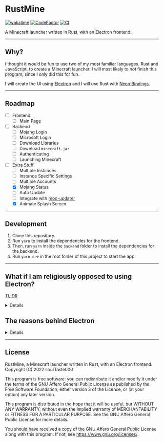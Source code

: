 # RustMine

[![wakatime](https://wakatime.com/badge/user/32a4f5e7-c047-422a-9e96-26bc31c49a33/project/dfe86c46-be66-418b-93c4-28d77f5ff24b.svg)](https://wakatime.com/badge/user/32a4f5e7-c047-422a-9e96-26bc31c49a33/project/dfe86c46-be66-418b-93c4-28d77f5ff24b)
[![CodeFactor](https://www.codefactor.io/repository/github/sourtaste000/rustmine/badge)](https://www.codefactor.io/repository/github/sourtaste000/rustmine)
[![CI](https://github.com/sourTaste000/RustMine/actions/workflows/main.yml/badge.svg?style=flat-square)](https://github.com/sourTaste000/RustMine/actions/workflows/main.yml)

A Minecraft launcher written in Rust, with an Electron frontend.

---

## Why?

I thought it would be fun to use two of my most familiar languages, Rust and
JavaScript, to create a Minecraft launcher. I will most likely to _not_ finish
this program, since I only did this for fun.

I will create the UI using [Electron](https://www.electronjs.org/) and I will
use Rust with [Neon Bindings](https://neon-bindings.com/).

---

## Roadmap

- [ ] Frontend
  - [ ] Main Page
- [ ] Backend
  - [ ] Mojang Login
  - [ ] Microsoft Login
  - [ ] Download Libraries
  - [ ] Download `minecraft.jar`
  - [ ] Authenticating
  - [ ] Launching Minecraft
- [ ] Extra Stuff
  - [ ] Multiple Instances
  - [ ] Instance Specific Settings
  - [ ] Multiple Accounts
  - [x] Mojang Status
  - [ ] Auto Update
  - [ ] Integrate with
        [mod-updater](https://github.com/sourTaste000/mod-updater/)
  - [x] Animate Splash Screen

---

## Development

1. Clone this repository.
2. Run `yarn` to install the dependencies for the frontend.
3. Then, run `yarn` inside the `backend` folder to install the dependencies for
   the backend.
4. Run `yarn dev` in the root folder of this project to start the app.

---

## What if I am religiously opposed to using Electron?

[TL;DR](https://youtu.be/jyTA33HQZLA?t=95)

<details>
Then you are not the target audience of this program. See
[PolyMC](https://github.com/PolyMC/PolyMC) for a similar program that will not
taint your machine with a library you happen to dislike.

It's clear that highly polarized opinions about languages and frameworks are
characteristic of people who lack real-world programming experience and are more
interested in building an identity than creating computer programs. When pressed
for reasons what exactly is so bad about Electron, they can rarely offer
anything than vaguely mumbled "memory usage" or "b-but it's an entire browser"
(both of which have not been true for years, for example Electron's memory usage
has improved dramatically, but the meme stuck). The programming world is filled
with people who read angry rants about why library X or Y sucks and you should
hate it, then repeat whatever they remember because they think whining makes
them seem smart, without critically examining whether it makes sense or not.
</details>

## The reasons behind Electron

<details>
- It's fun to develop for
- It uses as much resources as a single browser tab, if used in a sane way
- It provides a low barrier to entry for contributors
- It lets us easily build and deploy to all major desktop platforms (various
  Linux distros, MacOS, Windows)
- There is no good alternative that would provide all these benefits (don't get
  me started on qt - try using their designer)
- The users don't care about the technology you use to build your app

With experience comes a certain appreciation of tradeoffs you take when building
software and while Electron is not the perfect solution for every use case, it's
certainly good enough for what I was trying to achieve with this app.
</details>

---

## License

RustMine, a Minecraft launcher written in Rust, with an Electron frontend.
Copyright (C) 2022 sourTaste000

This program is free software: you can redistribute it and/or modify it under
the terms of the GNU Affero General Public License as published by the Free
Software Foundation, either version 3 of the License, or (at your option) any
later version.

This program is distributed in the hope that it will be useful, but WITHOUT ANY
WARRANTY; without even the implied warranty of MERCHANTABILITY or FITNESS FOR A
PARTICULAR PURPOSE. See the GNU Affero General Public License for more details.

You should have received a copy of the GNU Affero General Public License along
with this program. If not, see <https://www.gnu.org/licenses/>.
